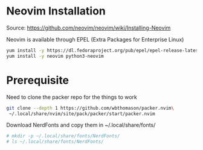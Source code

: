 # Neovim Installation

Source: https://github.com/neovim/neovim/wiki/Installing-Neovim

Neovim is available through EPEL (Extra Packages for Enterprise Linux)

```bash
yum install -y https://dl.fedoraproject.org/pub/epel/epel-release-latest-8.noarch.rpm
yum install -y neovim python3-neovim
```

# Prerequisite

Need to clone the packer repo for the things to work
```sh
git clone --depth 1 https://github.com/wbthomason/packer.nvim\
 ~/.local/share/nvim/site/pack/packer/start/packer.nvim
```

Download NerdFonts and copy them in ~/.local/share/fonts/
```sh 
# mkdir -p ~/.local/share/fonts/NerdFonts/
# ls ~/.local/share/fonts/NerdFonts/
 ```

